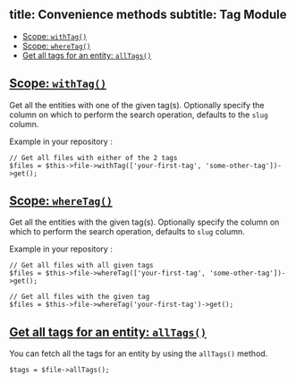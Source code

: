 title: Convenience methods
subtitle: Tag Module
-------

- [Scope: `withTag()`](#scope-with-tag)
- [Scope: `whereTag()`](#scope-where-tag)
- [Get all tags for an entity: `allTags()`](#all-tags-for-entity)


## <a name="scope-with-tag" class="anchor" href="#scope-with-tag">Scope: `withTag()`</a>

Get all the entities with one of the given tag(s). Optionally specify the column on which to perform the search operation, defaults to the `slug` column.

Example in your repository :

``` .language-php
// Get all files with either of the 2 tags
$files = $this->file->withTag(['your-first-tag', 'some-other-tag'])->get();
```


## <a name="scope-where-tag" class="anchor" href="#scope-where-tag">Scope: `whereTag()`</a>


Get all the entities with the given tag(s). Optionally specify the column on which to perform the search operation, defaults to `slug` column.

Example in your repository :

``` .language-php
// Get all files with all given tags
$files = $this->file->whereTag(['your-first-tag', 'some-other-tag'])->get();

// Get all files with the given tag
$files = $this->file->whereTag('your-first-tag')->get();
```



## <a name="all-tags-for-entity" class="anchor" href="#all-tags-for-entity">Get all tags for an entity: `allTags()`</a>


You can fetch all the tags for an entity by using the `allTags()` method.

``` .language-php
$tags = $file->allTags();
```
